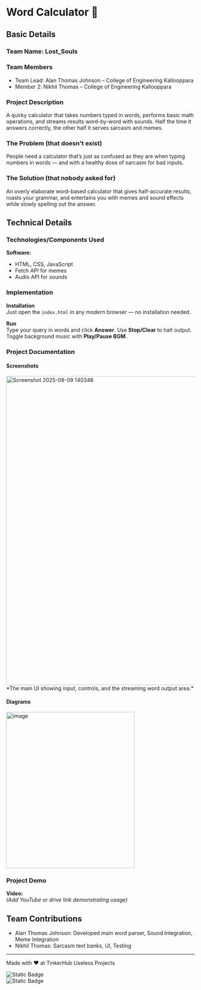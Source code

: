# Word Calculator 🎯

## Basic Details  
### Team Name: Lost_Souls  

### Team Members  
- Team Lead: Alan Thomas Johnson – College of Engineering Kallooppara  
- Member 2: Nikhil Thomas – College of Engineering Kallooppara  

### Project Description  
A quirky calculator that takes numbers typed in words, performs basic math operations, and streams results word-by-word with sounds. Half the time it answers correctly, the other half it serves sarcasm and memes.  

### The Problem (that doesn't exist)  
People need a calculator that’s just as confused as they are when typing numbers in words — and with a healthy dose of sarcasm for bad inputs.  

### The Solution (that nobody asked for)  
An overly elaborate word-based calculator that gives half-accurate results, roasts your grammar, and entertains you with memes and sound effects while slowly spelling out the answer.  

## Technical Details  
### Technologies/Components Used  
**Software:**  
- HTML, CSS, JavaScript  
- Fetch API for memes  
- Audio API for sounds  

### Implementation  
**Installation**  
Just open the `index.html` in any modern browser — no installation needed.  

**Run**  
Type your query in words and click **Answer**. Use **Stop/Clear** to halt output. Toggle background music with **Play/Pause BGM**.  

### Project Documentation  

#### Screenshots  
<img width="1336" height="827" alt="Screenshot 2025-08-09 140346" src="https://github.com/user-attachments/assets/adbbf317-ede1-403c-8339-9e0354a39ad2" />
*The main UI showing input, controls, and the streaming word output area.*

#### Diagrams  
<img width="343" height="418" alt="image" src="https://github.com/user-attachments/assets/12ab5c11-6547-4c95-b886-db609601a5c6" />
  
### Project Demo  
**Video:**  
*(Add YouTube or drive link demonstrating usage)*  

## Team Contributions  
- Alan Thomas Johnson: Developed main word parser, Sound Integration, Meme Integration 
- Nikhil Thomas: Sarcasm text banks, UI, Testing  

---  
Made with ❤️ at TinkerHub Useless Projects  

![Static Badge](https://img.shields.io/badge/TinkerHub-24?color=%23000000&link=https%3A%2F%2Fwww.tinkerhub.org%2F)  
![Static Badge](https://img.shields.io/badge/UselessProjects--25-25?link=https%3A%2F%2Fwww.tinkerhub.org%2Fevents%2FQ2Q1TQKX6Q%2FUseless%2520Projects)  
